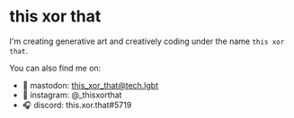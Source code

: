 # this xor that

I'm creating generative art and creatively coding under the name `this xor that`.

You can also find me on:

 - 🐘 mastodon: this_xor_that@tech.lgbt
 - 📸 instagram: @_thisxorthat
 - 🎧 discord: this.xor.that#5719

